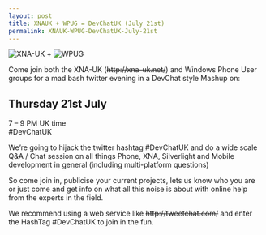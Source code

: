 ```yaml
---
layout: post
title: XNAUK + WPUG = DevChatUK (July 21st)
permalink: XNAUK-WPUG-DevChatUK-July-21st
---
```


![XNA-UK](/winappsldn/images/xna-uk.jpg "XNA-UK") + ![WPUG](/winappsldn/images/phone.png "WPUG")

Come join both the XNA-UK (~~http&#58;&#47;&#47;xna-uk.net/~~) and Windows Phone User groups for a mad bash twitter evening in a DevChat style Mashup on:

## Thursday 21st July  
7 – 9 PM UK time  
#DevChatUK

We’re going to hijack the twitter hashtag #DevChatUK and do a wide scale Q&A / Chat session on all things Phone, XNA, Silverlight and Mobile development in general (including multi-platform questions)

So come join in, publicise your current projects, lets us know who you are or just come and get info on what all this noise is about with online help from the experts in the field.

We recommend using a web service like ~~http&#58;&#47;&#47;tweetchat.com/~~ and enter the HashTag #DevChatUK to join in the fun.
